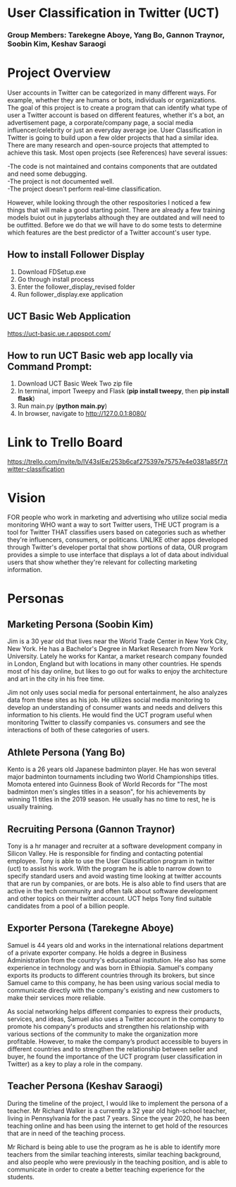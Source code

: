 # User Classification in Twitter (UCT)
### Group Members: Tarekegne Aboye, Yang Bo, Gannon Traynor, Soobin Kim, Keshav Saraogi

# Project Overview 
User accounts in Twitter can be categorized in many different ways. For example, whether they are humans or bots, individuals or organizations. The goal of this project is to create a program that can identify what type of user a Twitter account is based on different features, whether it's a bot, an advertisement page, a corporate/company page, a social media influencer/celebrity or just an everyday average joe. User Classification in Twitter is going to build upon a few older projects that had a similar idea. There are many research and open-source projects that attempted to achieve this task. Most open projects (see References) have several issues:

-The code is not maintained and contains components that are outdated and need some debugging.  
-The project is not documented well.  
-The project doesn't perform real-time classification.   

However, while looking through the other respositories I noticed a few things that will make a good starting point. There are already a few training models buiot out in jupyterlabs although they are outdated and will need to be outfitted. Before we do that we will have to do some tests to determine which features are the best predictor of a Twitter account's user type.

## How to install Follower Display
1. Download FDSetup.exe
2. Go through install process
3. Enter the follower_display_revised folder
4. Run follower_display.exe application

## UCT Basic Web Application

https://uct-basic.ue.r.appspot.com/

## How to run UCT Basic web app locally via Command Prompt: 
1. Download UCT Basic Week Two zip file
2. In terminal, import Tweepy and Flask (**pip install tweepy**, then **pip install flask**)
3. Run main.py (**python main.py**)
4. In browser, navigate to http://127.0.0.1:8080/

# Link to Trello Board

https://trello.com/invite/b/lV43sIEe/253b6caf275397e75757e4e0381a85f7/twitter-classification

# Vision

FOR people who work in marketing and advertising who utilize social media monitoring WHO want a way to sort Twitter users, THE UCT program is a tool for Twitter THAT classifies users based on categories such as whether they're influencers, consumers, or politicans. UNLIKE other apps developed through Twitter's developer portal that show portions of data, OUR program provides a simple to use interface that displays a lot of data about individual users that show whether they're relevant for collecting marketing information.

# Personas

## Marketing Persona (Soobin Kim)
Jim is a 30 year old that lives near the World Trade Center in New York City, New York. He has a Bachelor's Degree in Market Research from New York University. Lately he works for Kantar, a market research company founded in London, England but with locations in many other countries. He spends most of his day online, but likes to go out for walks to enjoy the architecture and art in the city in his free time. 

Jim not only uses social media for personal entertainment, he also analyzes data from these sites as his job. He utilizes social media monitoring to develop an understanding of consumer wants and needs and delivers this information to his clients. He would find the UCT program useful when monitoring Twitter to classify companies vs. consumers and see the interactions of both of these categories of users. 

## Athlete Persona (Yang Bo)
Kento is a 26 years old Japanese badminton player. He has won several major badminton tournaments including two World Championships titles. Momota entered into Guinness Book of World Records for "The most badminton men's singles titles in a season", for his achievements by winning 11 titles in the 2019 season. He usually has no time to rest, he is usually training.

## Recruiting Persona (Gannon Traynor)
Tony is a hr manager and recruiter at a software development company in Silicon Valley. He is responsible for finding and contacting potential employee. Tony is able to use the User Classification program in twitter (uct) to assist his work. With the program he is able to narrow down to specify standard users and avoid wasting time looking at twitter accounts that are run by companies, or are bots. He is also able to find users that are active in the tech community and often talk about software development and other topics on their twitter account. UCT helps Tony find suitable candidates from a pool of a billion people.  

## Exporter Persona (Tarekegne Aboye)
Samuel is 44 years old and works in the international relations department of a private exporter company. He holds a degree in Business Administration from the country's educational institution. He also has some experience in technology and was born in Ethiopia. Samuel's company exports its products to different countries through its brokers, but since Samuel came to this company, he has been using various social media to communicate directly with the company's existing and new customers to make their services more reliable. 

As social networking helps different companies to express their products, services, and ideas, Samuel also uses a Twitter account in the company to promote his company's products and strengthen his relationship with various sections of the community to make the organization more profitable. However, to make the company’s product accessible to buyers in different countries and to strengthen the relationship between seller and buyer, he found the importance of the UCT program (user classification in Twitter) as a key to play a role in the company.

## Teacher Persona (Keshav Saraogi)
During the timeline of the project, I would like to implement the persona of a teacher. Mr Richard Walker is a currently a 32 year old high-school teacher, living in Pennsylvania for the past 7 years. Since the year 2020, he has been teaching online and has been using the internet to get hold of the resources that are in need of the teaching process. 

Mr Richard is being able to use the program as he is able to identify more teachers from the similar teaching interests, similar teaching background, and also people who were previously in the teaching position,  and is able to communicate in order to create a better teaching experience for the students.
